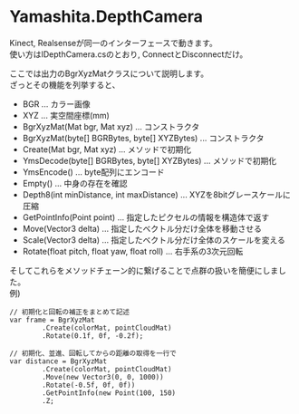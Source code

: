 # Yamashita.DepthCamera

Kinect, Realsenseが同一のインターフェースで動きます。  
使い方はIDepthCamera.csのとおり, ConnectとDisconnectだけ。  
  
ここでは出力のBgrXyzMatクラスについて説明します。  
ざっとその機能を列挙すると、  
  
* BGR ... カラー画像
* XYZ ... 実空間座標(mm)
* BgrXyzMat(Mat bgr, Mat xyz) ... コンストラクタ
* BgrXyzMat(byte[] BGRBytes, byte[] XYZBytes) ... コンストラクタ
* Create(Mat bgr, Mat xyz) ... メソッドで初期化
* YmsDecode(byte[] BGRBytes, byte[] XYZBytes) ... メソッドで初期化
* YmsEncode() ... byte配列にエンコード
* Empty() ... 中身の存在を確認
* Depth8(int minDistance, int maxDistance) ... XYZを8bitグレースケールに圧縮
* GetPointInfo(Point point) ... 指定したピクセルの情報を構造体で返す
* Move(Vector3 delta) ... 指定したベクトル分だけ全体を移動させる
* Scale(Vector3 delta) ... 指定したベクトル分だけ全体のスケールを変える
* Rotate(float pitch, float yaw, float roll) ... 右手系の3次元回転  
  
そしてこれらをメソッドチェーン的に繋げることで点群の扱いを簡便にしました。  
例)  
```
// 初期化と回転の補正をまとめて記述
var frame = BgrXyzMat
        .Create(colorMat, pointCloudMat)
        .Rotate(0.1f, 0f, -0.2f);
```
```
// 初期化、並進、回転してからの距離の取得を一行で
var distance = BgrXyzMat
        .Create(colorMat, pointCloudMat)
        .Move(new Vector3(0, 0, 1000))
        .Rotate(-0.5f, 0f, 0f))
        .GetPointInfo(new Point(100, 150)
        .Z;
```
